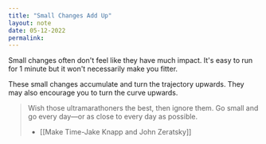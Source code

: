 ```yaml
---
title: "Small Changes Add Up"
layout: note
date: 05-12-2022
permalink:
---
```


Small changes often don't feel like they have much impact. It's easy to run for 1 minute but it won't necessarily make you fitter. 

These small changes accumulate and turn the trajectory upwards. They may also encourage you to turn the curve upwards.

> Wish those ultramarathoners the best, then ignore them. Go small and go every day—or as close to every day as possible.
> - [[Make Time-Jake Knapp and John Zeratsky]]